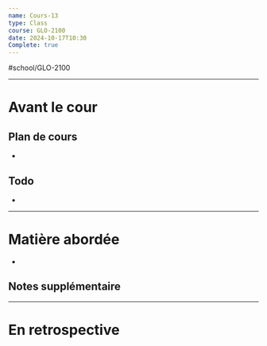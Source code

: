 ```yaml
---
name: Cours-13
type: Class
course: GLO-2100
date: 2024-10-17T10:30
Complete: true
---
```

#school/GLO-2100 
***
# Avant le cour
## Plan de cours
- 

## Todo
- 

---
# Matière abordée

- 

## Notes supplémentaire


---
# En retrospective